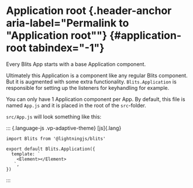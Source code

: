 # Application root [​](#application-root){.header-anchor aria-label="Permalink to \"Application root\""} {#application-root tabindex="-1"}

Every Blits App starts with a base Application component.

Ultimately this Application is a component like any regular Blits
component. But it is augmented with some extra functionality.
`Blits.Application` is responsible for setting up the listeners for
keyhandling for example.

You can only have 1 Application component per App. By default, this file
is named `App.js` and it is placed in the root of the `src`-folder.

`src/App.js` will look something like this:

::: {.language-js .vp-adaptive-theme}
[js]{.lang}

``` {.shiki .shiki-themes .github-light .github-dark .vp-code tabindex="0"}
import Blits from '@lightningjs/blits'

export default Blits.Application({
  template: `
    <Element></Element>
   `,
})
```
:::
